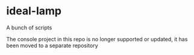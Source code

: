 # ideal-lamp
A bunch of scripts

The console project in this repo is no longer supported or updated, it has been moved to a separate repository
